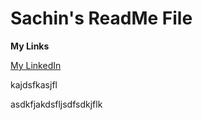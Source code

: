 # Sachin's ReadMe File


**My Links**

[My LinkedIn](https://www.linkedin.com/in/webdevprashant)


kajdsfkasjfl

asdkfjakdsfljsdfsdkjflk